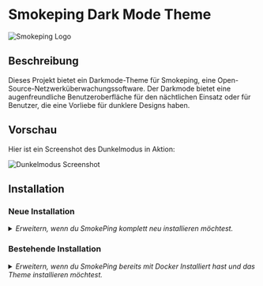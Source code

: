 # Smokeping Dark Mode Theme

![Smokeping Logo](https://oss.oetiker.ch/smokeping/inc/smokeping-logo.png)

## Beschreibung

Dieses Projekt bietet ein Darkmode-Theme für Smokeping, eine Open-Source-Netzwerküberwachungssoftware. Der Darkmode bietet eine augenfreundliche Benutzeroberfläche für den nächtlichen Einsatz oder für Benutzer, die eine Vorliebe für dunklere Designs haben.

## Vorschau

Hier ist ein Screenshot des Dunkelmodus in Aktion:

![Dunkelmodus Screenshot](https://media.m-s.moe/uploads/MaximilianGT500/20bcc3fe-0b42-4807-bc65-1b8b8da246e4.png)

## Installation
### Neue Installation

<details>
<summary><em>Erweitern, wenn du SmokePing komplett neu installieren möchtest.</em></summary>
<br>
  
1. [Docker](https://docs.docker.com/get-docker/) & Docker Compose Installieren

   Debian (Debian Bookworm 12 (stable), Debian Bullseye 11 (oldstable)):

   ```bash
    sudo apt-get update
    sudo apt-get --assume-yes install ca-certificates curl gnupg
    sudo install -m 0755 -d /etc/apt/keyrings
    curl -fsSL https://download.docker.com/linux/debian/gpg | sudo gpg --dearmor -o /etc/apt/keyrings/docker.gpg
    sudo chmod a+r /etc/apt/keyrings/docker.gpg
    echo \
    "deb [arch="$(dpkg --print-architecture)" signed-by=/etc/apt/keyrings/docker.gpg] https://download.docker.com/linux/debian \
    "$(. /etc/os-release && echo "$VERSION_CODENAME")" stable" | \
    sudo tee /etc/apt/sources.list.d/docker.list > /dev/null
    sudo apt-get update
    sudo apt-get --assume-yes install docker-ce docker-ce-cli containerd.io docker-buildx-plugin docker-compose-plugin
   ```

   Ubuntu (Ubuntu Lunar 23.04, Ubuntu Kinetic 22.10, Ubuntu Jammy 22.04 (LTS), Ubuntu Focal 20.04 (LTS)):

   ```bash
    sudo apt-get update
    sudo apt-get --assume-yes install ca-certificates curl gnupg
    sudo install -m 0755 -d /etc/apt/keyrings
    curl -fsSL https://download.docker.com/linux/ubuntu/gpg | sudo gpg --dearmor -o /etc/apt/keyrings/docker.gpg
    sudo chmod a+r /etc/apt/keyrings/docker.gpg
    echo \
    "deb [arch="$(dpkg --print-architecture)" signed-by=/etc/apt/keyrings/docker.gpg] https://download.docker.com/linux/ubuntu \
    "$(. /etc/os-release && echo "$VERSION_CODENAME")" stable" | \
    sudo tee /etc/apt/sources.list.d/docker.list > /dev/null
    sudo apt-get update
    sudo apt-get --assume-yes install docker-ce docker-ce-cli containerd.io docker-buildx-plugin docker-compose-plugin
   ```
2. Erstelle ein Verzeichnis und Navigiere hinein:
   ```bash
    mkdir /home/smokeping
    cd /home/smokeping
    ```
3. Installiere [Git](https://git-scm.com/) und kopiere das Repository in den selben Ordner.
   ```bash
   apt install git
   git clone https://github.com/maxsrl/SmokePing-Dark.git .
   ```
4. Bearbeite die "[basepage.html](https://github.com/maxsrl/SmokePing-Dark/blob/main/basepage.html)"-Seite. Ich nutze nur einen Placeholder: "XYZExample".
   ```bash
   nano basepage.html
   ```
5. Starte nun die Anwendung und viel Spaß!
   ```bash
   docker compose up -d
   ```
Du kannst nun in dein Browser Smomkeping öffnen unter http://deineip/smokeping
</details>

### Bestehende Installation

<details>
<summary><em>Erweitern, wenn du SmokePing bereits mit Docker Installiert hast und das Theme installieren möchtest.</em></summary>
<br>

1. Gehe in das Verzeichnis, wo deine bestehende "docker-compose.yml" ist.
   ```bash
   cd /xyz/xyz
   ```
2. Öffne die "docker-compose.yml"-Datei in deinem Editor wie z.B. [Nano](https://www.nano-editor.org/).
   ```bash
   nano docker-compose.yml
   ```
3. Füge unter "volumes:" diese Zeile hinzu: [Link zur Zeile](https://github.com/maxsrl/SmokePing-Dark/blob/main/docker-compose.yml#L13)
   ```yml
      - /root/smokeping/basepage.html:/etc/smokeping/basepage.html # Dies ist für das Custom Design.
   ```
4. Lade dir die HTML Seite herunter mit z.B. [wGET](https://www.gnu.org/software/wget/) oder [cURL](https://curl.se/)
5. Bearbeite die "[basepage.html](https://github.com/maxsrl/SmokePing-Dark/blob/main/basepage.html)"-Seite. Ich nutze nur einen Placeholder: "XYZExample".
   ```bash
   nano basepage.html
   ```
6. Starte nun die Anwendung und viel Spaß!
   ```bash
   docker compose down
   docker compose up -d
   ```
Du kannst nun in dein Browser Smomkeping öffnen unter http://deineip/smokeping
</details>
